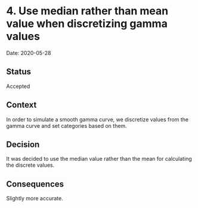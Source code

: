 # 4. Use median rather than mean value when discretizing gamma values

Date: 2020-05-28

## Status

Accepted

## Context

In order to simulate a smooth gamma curve, we discretize values from the gamma curve and
set categories based on them.

## Decision

It was decided to use the median value rather than the mean for calculating the discrete values.

## Consequences

Slightly more accurate.



